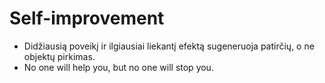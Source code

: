 # Self-improvement

* Didžiausią poveikį ir ilgiausiai liekantį efektą sugeneruoja patirčių, o ne objektų pirkimas.
* No one will help you, but no one will stop you.

